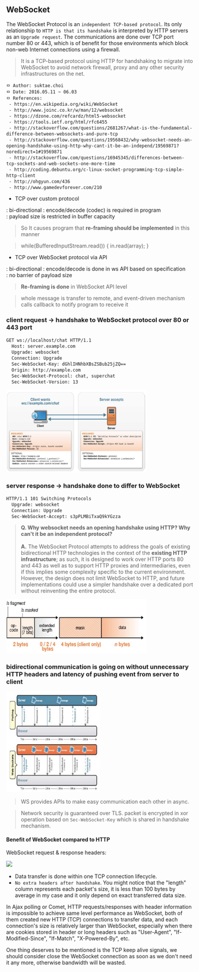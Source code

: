## WebSocket
The WebSocket Protocol is an `independent TCP-based protocol`. Its only relationship to `HTTP is that its handshake` is interpreted by HTTP servers as an `Upgrade request`. The communications are done over TCP port number 80 or 443, which is of benefit for those environments which block non-web Internet connections using a firewall.

> It is a TCP-based protocol using HTTP for handshaking to migrate into WebSocket to avoid network firewall, proxy and any other security infrastructures on the net.

```
ㅁ Author: suktae.choi
ㅁ Date: 2016.05.11 ~ 06.03
ㅁ References:
 - https://en.wikipedia.org/wiki/WebSocket
 - http://www.joinc.co.kr/w/man/12/websocket
 - https://dzone.com/refcardz/html5-websocket
 - https://tools.ietf.org/html/rfc6455
 - http://stackoverflow.com/questions/2681267/what-is-the-fundamental-difference-between-websockets-and-pure-tcp
 - http://stackoverflow.com/questions/19568432/why-websocket-needs-an-opening-handshake-using-http-why-cant-it-be-an-independ/19569871?noredirect=1#19569871
 - http://stackoverflow.com/questions/16945345/differences-between-tcp-sockets-and-web-sockets-one-more-time
 - http://coding.debuntu.org/c-linux-socket-programming-tcp-simple-http-client
 - http://ohgyun.com/436
 - http://www.gamedevforever.com/210
```

 - TCP over custom protocol

 : bi-directional
 : encode/decode (codec) is required in program <br>
 : payload size is restricted in buffer capacity <br>

 > So It causes program that **re-framing should be implemented** in this manner

 > while(BufferedInputStream.read()) { in.read(array); }

 - TCP over WebSocket protocol via API

 : bi-directional
 : encode/decode is done in ws API based on specification<br>
 : no barrier of payload size

 > **Re-framing is done** in WebSocket API level

 > whole message is transfer to remote, and event-driven mechanism calls callback to notify program to receive it

### client request -> handshake to WebSocket protocol over 80 or 443 port

```
GET ws://localhost/chat HTTP/1.1
  Host: server.example.com
  Upgrade: websocket
  Connection: Upgrade
  Sec-WebSocket-Key: dGhlIHNhbXBsZSBub25jZQ==
  Origin: http://example.com
  Sec-WebSocket-Protocol: chat, superchat
  Sec-WebSocket-Version: 13
```

<img src="images/Screen%20Shot%202016-05-11%20at%2001.17.49.png" width="75%">

### server response -> handshake done to differ to WebSocket

```
HTTP/1.1 101 Switching Protocols
  Upgrade: websocket
  Connection: Upgrade
  Sec-WebSocket-Accept: s3pPLMBiTxaQ9kYGzza
```

> **Q. Why websocket needs an opening handshake using HTTP? Why can't it be an independent protocol?** <br><br>
**A.** The WebSocket Protocol attempts to address the goals of existing bidirectional HTTP technologies in the context of the **existing HTTP infrastructure**; as such, it is designed to work over HTTP ports 80 and 443 as well as to support HTTP proxies and intermediaries, even if this implies some complexity specific to the current environment. However, the design does not limit WebSocket to HTTP, and future implementations could use a simpler handshake over a dedicated port without reinventing the entire protocol.

<img src="images/Screen%20Shot%202016-05-11%20at%2001.30.34.png" width="75%">

### bidirectional communication is going on without unnecessary HTTP headers and latency of pushing event from server to client

<img src="images/Screen%20Shot%202016-05-11%20at%2001.30.49.png" width="50%">

> WS provides APIs to make easy communication each other in async.

> Network security is guaranteed over TLS. packet is encrypted in xor operation based on `Sec-WebSocket-Key` which is shared in handshake mechanism.

#### Benefit of WebSocket compared to HTTP

WebSocket request & response headers:

<img src="images/Screen%20Shot%202016-05-11%20at%2001.17.50.png" width="75%">

 - Data transfer is done within one TCP connection lifecycle.
 - `No extra headers after handshake`. You might notice that the "length" column represents each packet's size, it is less than 100 bytes by average in my case and it only depend on exact transferred data size.

In Ajax polling or Comet, HTTP requests/responses with header information is impossible to achieve same level performance as WebSocket, both of them created new HTTP (TCP) connections to transfer data, and each connection's size is relatively larger than WebSocket, especially when there are cookies stored in header or long headers such as "User-Agent", "If-Modified-Since", "If-Match", "X-Powered-By", etc.

One thing deserves to be mentioned is the TCP keep alive signals, we should consider close the WebSocket connection as soon as we don't need it any more, otherwise bandwidth will be wasted.
